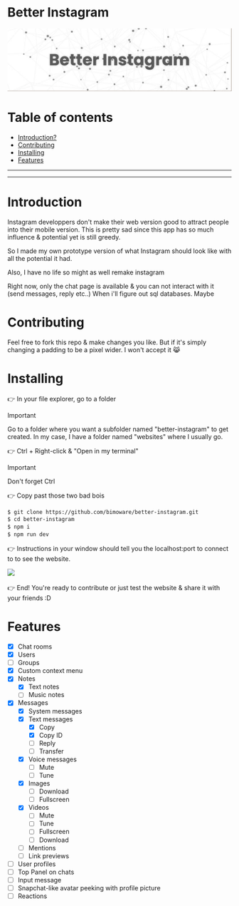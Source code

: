 # Better Instagram
![](./public/images/banner.png)
# Table of contents
- [Introduction?](#what-is-this)
- [Contributing](#contributing)
- [Installing](#installing)
- [Features](#features)

----
----

# Introduction
Instagram developpers don't make their web version good to attract people into their mobile version. This is pretty sad since this app has so much influence & potential yet is still greedy.

So I made my own prototype version of what Instagram should look like with all the potential it had.

Also, I have no life so might as well remake instagram

Right now, only the chat page is available & you can not interact with it (send messages, reply etc..) When i'll figure out sql databases. Maybe
# Contributing
Feel free to fork this repo & make changes you like. But if it's simply changing a padding to be a pixel wider. I won't accept it 😹
# Installing
👉 In your file explorer, go to a folder
> [!IMPORTANT]
> Go to a folder where you want a subfolder named "better-instagram" to get created. In my case, I have a folder named "websites" where I usually go.

👉 Ctrl + Right-click & "Open in my terminal"
> [!IMPORTANT]
> Don't forget Ctrl

👉 Copy past those two bad bois
```bash
$ git clone https://github.com/bimoware/better-instagram.git
$ cd better-instagram
$ npm i
$ npm run dev
```

👉 Instructions in your window should tell you the localhost:port to connect to to see the website.

![](./demo/terminal.png)

👉 End! You're ready to contribute or just test the website & share it with your friends :D
# Features
- [x] Chat rooms
- [x] Users
- [ ] Groups
- [x] Custom context menu
- [x] Notes
    - [x] Text notes
    - [ ] Music notes
- [x] Messages
    - [x] System messages
    - [x] Text messages
        - [x] Copy 
        - [x] Copy ID
        - [ ] Reply
        - [ ] Transfer
    - [x] Voice messages
        - [ ] Mute
        - [ ] Tune
    - [x] Images
        - [ ] Download
        - [ ] Fullscreen
    - [x] Videos
        - [ ] Mute
        - [ ] Tune
        - [ ] Fullscreen
        - [ ] Download
    - [ ] Mentions
    - [ ] Link previews
- [ ] User profiles
- [ ] Top Panel on chats
- [ ] Input message
- [ ] Snapchat-like avatar peeking with profile picture
- [ ] Reactions